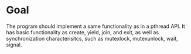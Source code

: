 # Goal
The program should implement a same functionality as in a pthread API. It has basic functionality as create, yield, join, and exit, as well as synchronization characterisitcs, such as mutexlock, mutexunlock, wait, signal.
